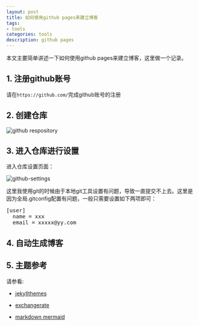 ```yaml
---
layout: post
title: 如何使用github pages来建立博客
tags:
- tools
categories: tools
description: github pages
---
```


本文主要简单讲述一下如何使用github pages来建立博客，这里做一个记录。

<!-- more -->


## 1. 注册github账号
请在```https://github.com/```完成github账号的注册


## 2. 创建仓库
![github respository](https://ivanzz1001.github.io/records/assets/img/tools/github-respository.png)




## 3. 进入仓库进行设置
进入仓库设置页面：

![github-settings](https://ivanzz1001.github.io/records/assets/img/tools/github-settings.png)

这里我使用git的时候由于本地git工具设置有问题，导致一直提交不上去。这里是因为全局.gitconfig配置有问题，一般只需要设置如下两项即可：
<pre>
[user]
  name = xxx
  email = xxxxx@yy.com
</pre>

## 4. 自动生成博客


## 5. 主题参考
请参看:

* [jekyllthemes](http://jekyllthemes.org/)

* [exchangerate](https://www.exchangerate-api.com/docs/java-currency-api)

* [markdown mermaid](https://mermaid.js.org/)


<br />
<br />
<br />

